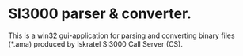 # SI3000 parser & converter.

This is a win32 gui-application for parsing and converting binary files (*.ama) produced by Iskratel SI3000 Call Server (CS).
